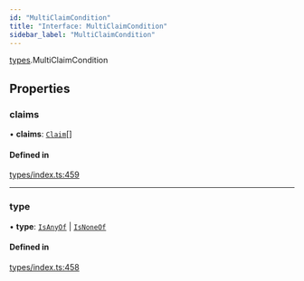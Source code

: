 ```yaml
---
id: "MultiClaimCondition"
title: "Interface: MultiClaimCondition"
sidebar_label: "MultiClaimCondition"
---
```


[types](../../../modules/Types/Types.md).MultiClaimCondition

## Properties

### claims

• **claims**: [`Claim`](../../../modules/Types/Types.md#claim)[]

#### Defined in

[types/index.ts:459](https://github.com/PolymeshAssociation/polymesh-sdk/blob/2c78f6c34/src/types/index.ts#L459)

___

### type

• **type**: [`IsAnyOf`](../../../enums/Types/ConditionType/ConditionType.md#isanyof) \| [`IsNoneOf`](../../../enums/Types/ConditionType/ConditionType.md#isnoneof)

#### Defined in

[types/index.ts:458](https://github.com/PolymeshAssociation/polymesh-sdk/blob/2c78f6c34/src/types/index.ts#L458)
